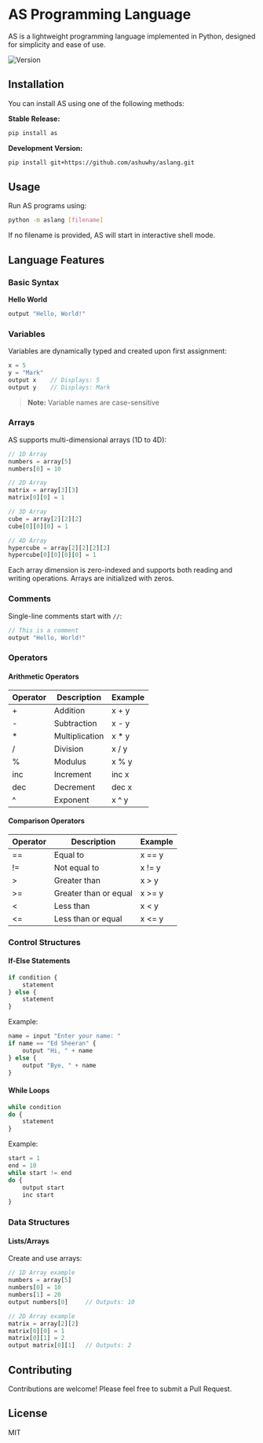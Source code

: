 # AS Programming Language

AS is a lightweight programming language implemented in Python, designed for simplicity and ease of use.

![Version](https://img.shields.io/badge/version-0.1-blue)

## Installation

You can install AS using one of the following methods:

**Stable Release:**
```bash
pip install as
```

**Development Version:**
```bash
pip install git+https://github.com/ashuwhy/aslang.git
```

## Usage

Run AS programs using:
```bash
python -m aslang [filename]
```
If no filename is provided, AS will start in interactive shell mode.

## Language Features

### Basic Syntax

**Hello World**
```javascript
output "Hello, World!"
```

### Variables

Variables are dynamically typed and created upon first assignment:

```javascript
x = 5
y = "Mark"
output x    // Displays: 5
output y    // Displays: Mark
```

> **Note:** Variable names are case-sensitive

### Arrays

AS supports multi-dimensional arrays (1D to 4D):

```javascript
// 1D Array
numbers = array[5]
numbers[0] = 10

// 2D Array
matrix = array[3][3]
matrix[0][0] = 1

// 3D Array
cube = array[2][2][2]
cube[0][0][0] = 1

// 4D Array
hypercube = array[2][2][2][2]
hypercube[0][0][0][0] = 1
```

Each array dimension is zero-indexed and supports both reading and writing operations. Arrays are initialized with zeros.

### Comments

Single-line comments start with `//`:
```javascript
// This is a comment
output "Hello, World!"
```

### Operators

#### Arithmetic Operators

| Operator | Description    | Example |
|----------|----------------|---------|
| +        | Addition       | x + y   |
| -        | Subtraction    | x - y   |
| *        | Multiplication | x * y   |
| /        | Division       | x / y   |
| %        | Modulus        | x % y   |
| inc      | Increment      | inc x   |
| dec      | Decrement      | dec x   |
| ^        | Exponent       | x ^ y   |

#### Comparison Operators

| Operator | Description              | Example |
|----------|--------------------------|---------|
| ==       | Equal to                 | x == y  |
| !=       | Not equal to            | x != y  |
| >        | Greater than            | x > y   |
| >=       | Greater than or equal   | x >= y  |
| <        | Less than               | x < y   |
| <=       | Less than or equal      | x <= y  |

### Control Structures

#### If-Else Statements

```javascript
if condition {
    statement
} else {
    statement
}
```

Example:
```javascript
name = input "Enter your name: "
if name == "Ed Sheeran" {
    output "Hi, " + name
} else {
    output "Bye, " + name
}
```

#### While Loops

```javascript
while condition 
do {
    statement
}
```

Example:
```javascript
start = 1
end = 10
while start != end
do {
    output start
    inc start
}
```

### Data Structures

#### Lists/Arrays

Create and use arrays:
```javascript
// 1D Array example
numbers = array[5]
numbers[0] = 10
numbers[1] = 20
output numbers[0]     // Outputs: 10

// 2D Array example
matrix = array[2][2]
matrix[0][0] = 1
matrix[0][1] = 2
output matrix[0][1]   // Outputs: 2
```

## Contributing

Contributions are welcome! Please feel free to submit a Pull Request.

## License

MIT
